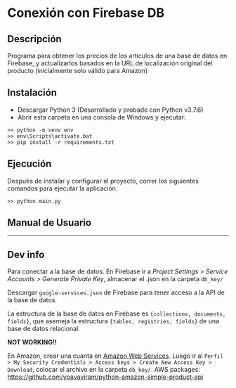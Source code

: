 # Conexión con Firebase DB

## Descripción

Programa para obtener los precios de los artículos de una base de datos en Firebase, y actualizarlos basados en la URL de localización original del producto (inicialmente solo válido para Amazon)

## Instalación

- Descargar Python 3 (Desarrollado y probado con Python v3.7.6)
- Abrir esta carpeta en una consola de Windows y ejecutar:

```
>> python -m venv env
>> env\Scripts\activate.bat
>> pip install -r requirements.txt
```

## Ejecución

Después de instalar y configurar el proyecto, correr los siguientes comandos para ejecutar la aplicación.

```
>> python main.py
```

## Manual de Usuario



___

## Dev info

Para conectar a la base de datos. En Firebase ir a *Project Settings > Service Accounts > Generate Private Key*, almacenar el .json en la carpeta `db_key/`

Descargar `google-services.json` de Firebase para tener acceso a la API de la base de datos.

La estructura de la base de datos en Firebase es `{collections, documents, fields}`, que asemeja la estructura `{tables, registries, fields}` de una base de datos relacional.

**NOT WORKING!!**

En Amazon, crear una cuanta en [Amazon Web Services](https://aws.amazon.com/). Luego ir al `Perfil > My Security Credentials > Access keys > Create New Access Key > Download`, colocar el archivo en la carpeta `db_key/`. AWS packages: https://github.com/yoavaviram/python-amazon-simple-product-api
